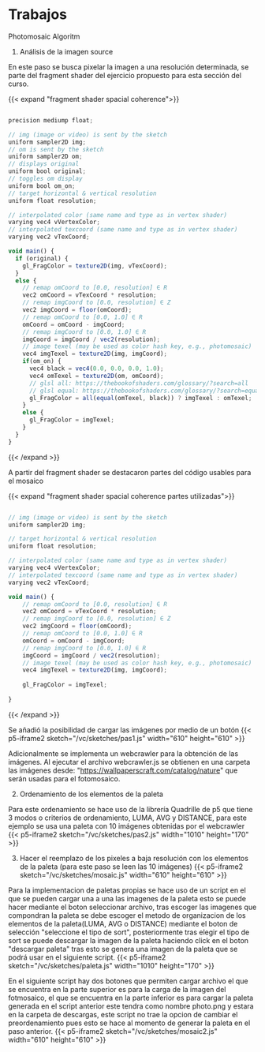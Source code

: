 # Trabajos

Photomosaic Algoritm

1. Análisis de la imagen source

En este paso se busca pixelar la imagen a una resolución determinada, se parte del fragment shader del ejercicio propuesto para esta sección del curso.


{{< expand "fragment shader spacial coherence">}}
```js

precision mediump float;

// img (image or video) is sent by the sketch
uniform sampler2D img;
// om is sent by the sketch
uniform sampler2D om;
// displays original
uniform bool original;
// toggles om display
uniform bool om_on;
// target horizontal & vertical resolution
uniform float resolution;

// interpolated color (same name and type as in vertex shader)
varying vec4 vVertexColor;
// interpolated texcoord (same name and type as in vertex shader)
varying vec2 vTexCoord;

void main() {
  if (original) {
    gl_FragColor = texture2D(img, vTexCoord);
  }
  else {
    // remap omCoord to [0.0, resolution] ∈ R
    vec2 omCoord = vTexCoord * resolution;
    // remap imgCoord to [0.0, resolution] ∈ Z
    vec2 imgCoord = floor(omCoord);
    // remap omCoord to [0.0, 1.0] ∈ R
    omCoord = omCoord - imgCoord;
    // remap imgCoord to [0.0, 1.0] ∈ R
    imgCoord = imgCoord / vec2(resolution);
    // image texel (may be used as color hash key, e.g., photomosaic)
    vec4 imgTexel = texture2D(img, imgCoord);
    if(om_on) {
      vec4 black = vec4(0.0, 0.0, 0.0, 1.0);
      vec4 omTexel = texture2D(om, omCoord);
      // glsl all: https://thebookofshaders.com/glossary/?search=all
      // glsl equal: https://thebookofshaders.com/glossary/?search=equal
      gl_FragColor = all(equal(omTexel, black)) ? imgTexel : omTexel;
    }
    else {
      gl_FragColor = imgTexel;
    }
  }
}

```
{{< /expand >}}


A partir del fragment shader se destacaron partes del código usables para el mosaico 


{{< expand "fragment shader spacial coherence partes utilizadas">}}
```js

// img (image or video) is sent by the sketch
uniform sampler2D img;

// target horizontal & vertical resolution
uniform float resolution;

// interpolated color (same name and type as in vertex shader)
varying vec4 vVertexColor;
// interpolated texcoord (same name and type as in vertex shader)
varying vec2 vTexCoord;

void main() {
    // remap omCoord to [0.0, resolution] ∈ R
    vec2 omCoord = vTexCoord * resolution;
    // remap imgCoord to [0.0, resolution] ∈ Z
    vec2 imgCoord = floor(omCoord);
    // remap omCoord to [0.0, 1.0] ∈ R
    omCoord = omCoord - imgCoord;
    // remap imgCoord to [0.0, 1.0] ∈ R
    imgCoord = imgCoord / vec2(resolution);
    // image texel (may be used as color hash key, e.g., photomosaic)
    vec4 imgTexel = texture2D(img, imgCoord);
    
    gl_FragColor = imgTexel;
    
}
```
{{< /expand >}}


Se añadió la posibilidad de cargar las imágenes por medio de un botón 
{{< p5-iframe2 sketch="/vc/sketches/pas1.js" width="610" height="610" >}}

Adicionalmente se implementa un webcrawler para la obtención de las imágenes. Al ejecutar el archivo webcrawler.js se obtienen en una carpeta las imágenes desde:
"https://wallpaperscraft.com/catalog/nature" que serán usadas para el fotomosaico.


2. Ordenamiento de los elementos de la paleta

Para este ordenamiento se hace uso de la librería Quadrille de p5 que tiene 3 modos  o criterios de ordenamiento,
LUMA, AVG y DISTANCE, para este ejemplo se usa una paleta con 10 imágenes obtenidas por el webcrawler
{{< p5-iframe2 sketch="/vc/sketches/pas2.js" width="1010" height="170" >}}


3. Hacer el reemplazo de los pixeles a baja resolución con los elementos de la paleta (para este paso se leen las 10 imágenes)
{{< p5-iframe2 sketch="/vc/sketches/mosaic.js" width="610" height="610" >}}

Para  la implementacion de paletas propias se hace uso de un script en el que se pueden cargar una a una las imagenes de la paleta esto se puede hacer mediante el boton seleccionar archivo, tras escoger las imagenes que compondran la paleta se debe escoger el metodo de organizacion de los elementos de la paleta(LUMA, AVG o DISTANCE) mediante el boton de selección "seleccione el tipo de sort", posteriormente tras elegir el tipo de sort se puede descargar la imagen de la paleta haciendo click en el boton "descargar paleta" tras esto se genera una imagen de la paleta que se podrá usar en el siguiente script.
{{< p5-iframe2 sketch="/vc/sketches/paleta.js" width="1010" height="170" >}}

En el siguiente script hay dos botones que permiten cargar archivo el que se encuentra en la parte superior es para la carga de la imagen del fotmosaico, el que se encuentra en la parte inferior es para cargar la paleta generada en el script anterior este tendra como nombre photo.png y estara en la carpeta de descargas, este script no trae la opcion de cambiar el preordenamiento pues esto se hace al momento de generar la paleta en el paso anterior.
{{< p5-iframe2 sketch="/vc/sketches/mosaic2.js" width="610" height="610" >}}